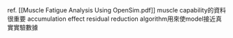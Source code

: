 ref. [[Muscle Fatigue Analysis Using OpenSim.pdf]]
muscle capability的資料很重要
accumulation effect
residual reduction algorithm用來使model接近真實實驗數據